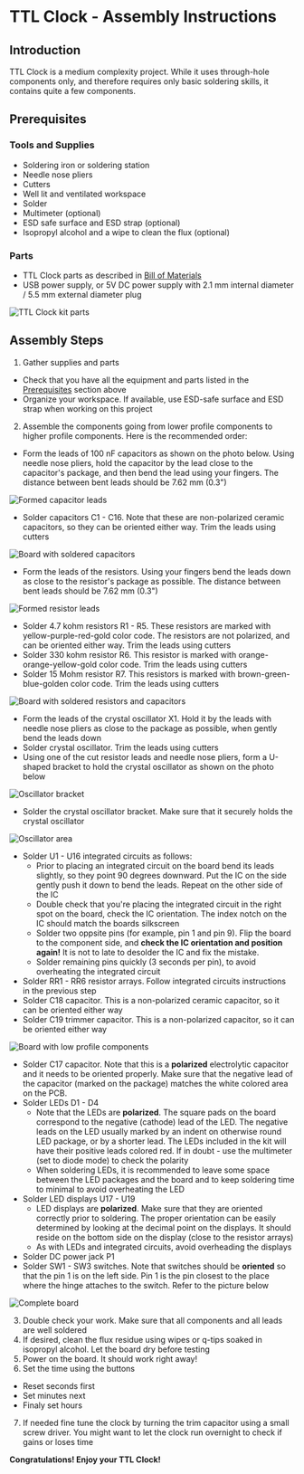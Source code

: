# TTL Clock - Assembly Instructions

## Introduction
TTL Clock is a medium complexity project. While it uses through-hole components only, and therefore requires only basic soldering skills, it contains quite a few components.

## Prerequisites

### Tools and Supplies

* Soldering iron or soldering station
* Needle nose pliers
* Cutters
* Well lit and ventilated workspace
* Solder
* Multimeter (optional)
* ESD safe surface and ESD strap (optional)
* Isopropyl alcohol and a wipe to clean the flux (optional)

### Parts

* TTL Clock parts as described in [Bill of Materials](https://github.com/skiselev/ttl-clock#bill-of-materials)
* USB power supply, or 5V DC power supply with 2.1 mm internal diameter / 5.5 mm external diameter plug

![TTL Clock kit parts](images/TTL_Clock-Kit_Parts.jpg)

## Assembly Steps

1. Gather supplies and parts
  * Check that you have all the equipment and parts listed in the [Prerequisites](prerequisites) section above
  * Organize your workspace. If available, use ESD-safe surface and ESD strap when working on this project
2. Assemble the components going from lower profile components to higher profile components. Here is the recommended order:
  * Form the leads of 100 nF capacitors as shown on the photo below. Using needle nose pliers, hold the capacitor by the lead close to the capacitor's package, and then bend the lead using your fingers. The distance between bent leads should be 7.62 mm (0.3")

![Formed capacitor leads](images/TTL_Clock-Caps_Leads.jpg)
  * Solder capacitors C1 - C16. Note that these are non-polarized ceramic capacitors, so they can be oriented either way. Trim the leads using cutters

![Board with soldered capacitors](images/TTL_Clock-Caps.jpg)
  * Form the leads of the resistors. Using your fingers bend the leads down as close to the resistor's package as possible. The distance between bent leads should be 7.62 mm (0.3")

![Formed resistor leads](images/TTL_Clock-Resistor_Leads.jpg)
  * Solder 4.7 kohm resistors R1 - R5. These resistors are marked with yellow-purple-red-gold color code. The resistors are not polarized, and can be oriented either way. Trim the leads using cutters
  * Solder 330 kohm resistor R6. This resistor is marked with orange-orange-yellow-gold color code. Trim the leads using cutters
  * Solder 15 Mohm resistor R7. This resistors is marked with brown-green-blue-golden color code. Trim the leads using cutters

![Board with soldered resistors and capacitors](images/TTL_Clock-Caps_and_Resistors.jpg)
  * Form the leads of the crystal oscillator X1. Hold it by the leads with needle nose pliers as close to the package as possible, when gently bend the leads down
  * Solder crystal oscillator. Trim the leads using cutters
  * Using one of the cut resistor leads and needle nose pliers, form a U-shaped bracket to hold the crystal oscillator as shown on the photo below

![Oscillator bracket](images/TTL_Clock-Oscillator_Bracket.jpg)
  * Solder the crystal oscillator bracket. Make sure that it securely holds the crystal oscillator

![Oscillator area](images/TTL_Clock-Oscillator.jpg)
  * Solder U1 - U16 integrated circuits as follows:
    * Prior to placing an integrated circuit on the board bend its leads slightly, so they point 90 degrees downward. Put the IC on the side gently push it down to bend the leads. Repeat on the other side of the IC
    * Double check that you're placing the integrated circuit in the right spot on the board, check the IC orientation. The index notch on the IC should match the boards silkscreen
    * Solder two oppsite pins (for example, pin 1 and pin 9). Flip the board to the component side, and __check the IC orientation and position again!__ It is not to late to desolder the IC and fix the mistake.
    * Solder remaining pins quickly (3 seconds per pin), to avoid overheating the integrated circuit
  * Solder RR1 - RR6 resistor arrays. Follow integrated circuits instructions in the previous step
  * Solder C18 capacitor. This is a non-polarized ceramic capacitor, so it can be oriented either way
  * Solder C19 trimmer capacitor. This is a non-polarized capacitor, so it can be oriented either way

![Board with low profile components](images/TTL_Clock-Low_Profile_Components.jpg)
  * Solder C17 capacitor. Note that this is a __polarized__ electrolytic capacitor and it needs to be oriented properly. Make sure that the negative lead of the capacitor (marked on the package) matches the white colored area on the PCB.
  * Solder LEDs D1 - D4
    * Note that the LEDs are __polarized__. The square pads on the board correspond to the negative (cathode) lead of the LED. The negative leads on the LED usually marked by an indent on otherwise round LED package, or by a shorter lead. The LEDs included in the kit will have their positive leads colored red. If in doubt - use the multimeter (set to diode mode) to check the polarity
    * When soldering LEDs, it is recommended to leave some space between the LED packages and the board and to keep soldering time to minimal to avoid overheating the LED
  * Solder LED displays U17 - U19
    * LED displays are __polarized__. Make sure that they are oriented correctly prior to soldering. The proper orientation can be easily determined by looking at the decimal point on the displays. It should reside on the bottom side on the display (close to the resistor arrays)
    * As with LEDs and integrated circuits, avoid overheading the displays
  * Solder DC power jack P1 
  * Solder SW1 - SW3 switches. Note that switches should be __oriented__ so that the pin 1 is on the left side. Pin 1 is the pin closest to the place where the hinge attaches to the switch. Refer to the picture below
 
![Complete board](images/TTL_Clock-Complete.jpg)

3. Double check your work. Make sure that all components and all leads are well soldered
4. If desired, clean the flux residue using wipes or q-tips soaked in isopropyl alcohol. Let the board dry before testing
5. Power on the board. It should work right away!
6. Set the time using the buttons
  * Reset seconds first
  * Set minutes next
  * Finaly set hours
7. If needed fine tune the clock by turning the trim capacitor using a small screw driver. You might want to let the clock run overnight to check if gains or loses time

__Congratulations! Enjoy your TTL Clock!__

